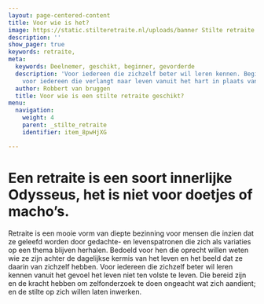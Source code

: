 ```yaml
---
layout: page-centered-content
title: Voor wie is het?
image: https://static.stilteretraite.nl/uploads/banner Stilte retraite.jpg
description: ''
show_pager: true
keywords: retraite,
meta:
  keywords: Deelnemer, geschikt, beginner, gevorderde
  description: 'Voor iedereen die zichzelf beter wil leren kennen. Beginner of gevorderde:
    voor iedereen die verlangt naar leven vanuit het hart in plaats van het hoofd.'
  author: Robbert van bruggen
  title: Voor wie is een stilte retraite geschikt?
menu:
  navigation:
    weight: 4
    parent: _stilte_retraite
    identifier: item_8pwHjXG

---
```

# Een retraite is een soort innerlijke Odysseus, het is niet voor doetjes of macho’s.

Retraite is een mooie vorm van diepte bezinning voor mensen die inzien dat ze geleefd worden door gedachte- en levenspatronen die zich als variaties op een thema blijven herhalen. Bedoeld voor hen die oprecht willen weten wie ze zijn achter de dagelijkse kermis van het leven en het beeld dat ze daarin van zichzelf hebben. Voor iedereen die zichzelf beter wil leren kennen vanuit het gevoel het leven niet ten volste te leven. Die bereid zijn en de kracht hebben om zelfonderzoek te doen ongeacht wat zich aandient; en de stilte op zich willen laten inwerken.